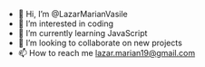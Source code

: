 - 👋 Hi, I’m @LazarMarianVasile
- 👀 I’m interested in coding
- 🌱 I’m currently learning JavaScript
- 💞️ I’m looking to collaborate on new projects
- 📫 How to reach me lazar.marian19@gmail.com

<!---
LazarMarianVasile/LazarMarianVasile is a ✨ special ✨ repository because its `README.md` (this file) appears on your GitHub profile.
You can click the Preview link to take a look at your changes.
--->
